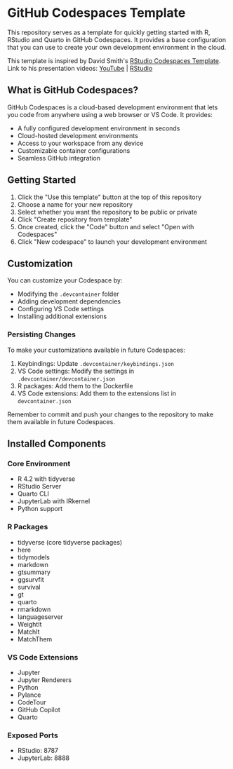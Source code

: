 # GitHub Codespaces Template

This repository serves as a template for quickly getting started with R, RStudio and Quarto in GitHub Codespaces. It provides a base configuration that you can use to create your own development environment in the cloud.

This template is inspired by David Smith's [RStudio Codespaces Template](https://github.com/revodavid/devcontainers-rstudio). Link to his presentation videos: [YouTube](https://www.youtube.com/watch?v=2uXLikk30Ew) | [RStudio](https://www.rstudio.com/conference/2022/talks/zero-setup-r-workshops-github/)

## What is GitHub Codespaces?

GitHub Codespaces is a cloud-based development environment that lets you code from anywhere using a web browser or VS Code. It provides:
- A fully configured development environment in seconds
- Cloud-hosted development environments
- Access to your workspace from any device
- Customizable container configurations
- Seamless GitHub integration

## Getting Started

1. Click the "Use this template" button at the top of this repository
2. Choose a name for your new repository
3. Select whether you want the repository to be public or private
4. Click "Create repository from template"
5. Once created, click the "Code" button and select "Open with Codespaces"
6. Click "New codespace" to launch your development environment

## Customization

You can customize your Codespace by:
- Modifying the `.devcontainer` folder
- Adding development dependencies
- Configuring VS Code settings
- Installing additional extensions

### Persisting Changes

To make your customizations available in future Codespaces:

1. Keybindings: Update `.devcontainer/keybindings.json`
2. VS Code settings: Modify the settings in `.devcontainer/devcontainer.json`
3. R packages: Add them to the Dockerfile
4. VS Code extensions: Add them to the extensions list in `devcontainer.json`

Remember to commit and push your changes to the repository to make them available in future Codespaces.

## Installed Components

### Core Environment
- R 4.2 with tidyverse
- RStudio Server
- Quarto CLI
- JupyterLab with IRkernel
- Python support

### R Packages
- tidyverse (core tidyverse packages)
- here
- tidymodels
- markdown
- gtsummary
- ggsurvfit
- survival
- gt
- quarto
- rmarkdown
- languageserver
- WeightIt
- MatchIt
- MatchThem

### VS Code Extensions
- Jupyter
- Jupyter Renderers
- Python
- Pylance
- CodeTour
- GitHub Copilot
- Quarto

### Exposed Ports
- RStudio: 8787
- JupyterLab: 8888

